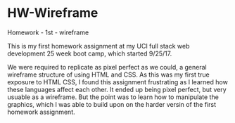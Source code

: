 # HW-Wireframe
Homework - 1st - wireframe

This is my first homework assignment at my UCI full stack web development 25 week boot camp, which started 9/25/17. 

We were required to replicate as pixel perfect as we could, a general wireframe structure of using HTML and CSS.  As this was my first true exposure to HTML CSS, I found this assignment frustrating as I learned how these languages affect each other.  It ended up being pixel perfect, but very usuable as a wireframe. But the point was to learn how to manipulate the graphics, which I was able to build upon on the harder versin of the first homework assignment.
